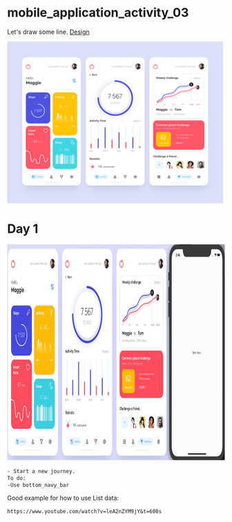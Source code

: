 # mobile_application_activity_03

Let's draw some line. <a href= "https://dribbble.com/shots/7119123-Mobile-application-Activity">Design</a>

<img src="design/design.png" width = "500"> 


# Day 1
<img src="process/day1.gif" height="500">  
    
    - Start a new journey.
    To do:
    -Use bottom_navy_bar 
    
 Good example for how to use List data:
 
    https://www.youtube.com/watch?v=leA2nZYM9jY&t=600s

